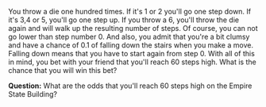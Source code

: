 

You throw a die one hundred times. If it's 1 or 2 you'll go one step down. If it's 3,4 or 5, you'll go one step up. If you throw a 6, you'll throw the die again and will walk up the resulting number of steps. Of course, you can not go lower than step number 0. And also, you admit that you're a bit clumsy and have a chance of 0.1 of falling down the stairs when you make a move. Falling down means that you have to start again from step 0. With all of this in mind, you bet with your friend that you'll reach 60 steps high. What is the chance that you will win this bet? 

**Question:** What are the odds that you'll reach 60 steps high on the Empire State Building?
